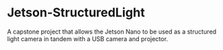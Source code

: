 # Jetson-StructuredLight
A capstone project that allows the Jetson Nano to be used as a structured light camera in tandem with a USB camera and projector.
